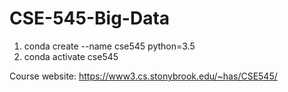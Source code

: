 # CSE-545-Big-Data

1. conda create --name cse545 python=3.5
2. conda activate cse545


Course website: https://www3.cs.stonybrook.edu/~has/CSE545/
